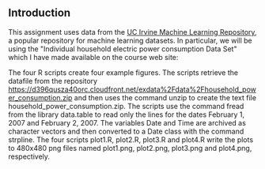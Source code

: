 ## Introduction

This assignment uses data from
the <a href="http://archive.ics.uci.edu/ml/">UC Irvine Machine
Learning Repository</a>, a popular repository for machine learning
datasets. In particular, we will be using the "Individual household
electric power consumption Data Set" which I have made available on
the course web site:

The four R scripts create four example figures. The scripts retrieve the
datafile from the repository
https://d396qusza40orc.cloudfront.net/exdata%2Fdata%2Fhousehold_power_consumption.zip
and then uses the command unzip to create the text file
household_power_consumption.zip. The scripts use the command fread from the
library data.table to read only the lines for the dates February 1, 2007
and February 2, 2007. The variables Date and Time are archived as character
vectors and then converted to a Date class with the command strpline. The four
scripts plot1.R, plot2.R, plot3.R and plot4.R write the plots to 480x480
png files named plot1.png, plot2.png, plot3.png and plot4.png, respectively.
